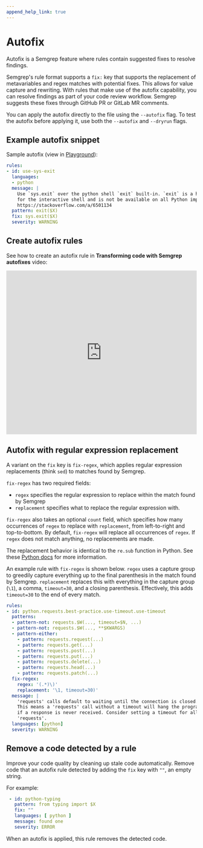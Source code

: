 ```yaml
---
append_help_link: true
---
```


# Autofix

Autofix is a Semgrep feature where rules contain suggested fixes to resolve findings. 

Semgrep's rule format supports a `fix:` key that supports the replacement of metavariables and regex matches with potential fixes. This allows for value capture and rewriting. With rules that make use of the autofix capability, you can resolve findings as part of your code review workflow. Semgrep suggests these fixes through GitHub PR or GitLab MR comments.

You can apply the autofix directly to the file using the `--autofix` flag. To test the autofix before applying it, use both the `--autofix` and `--dryrun` flags.

## Example autofix snippet

Sample autofix (view in [Playground](https://semgrep.dev/s/R6g)):

```yaml
rules:
- id: use-sys-exit
  languages:
  - python
  message: |
    Use `sys.exit` over the python shell `exit` built-in. `exit` is a helper
    for the interactive shell and is not be available on all Python implementations.
    https://stackoverflow.com/a/6501134
  pattern: exit($X)
  fix: sys.exit($X)
  severity: WARNING
```

## Create autofix rules

See how to create an autofix rule in **Transforming code with Semgrep autofixes** video:

<iframe class="yt_embed" width="100%" height="432px" src="https://www.youtube.com/embed/8jfjWixmtvo" frameborder="0" allowfullscreen></iframe>

## Autofix with regular expression replacement

A variant on the `fix` key is `fix-regex`, which applies regular expression replacements (think `sed`) to matches found by Semgrep.

`fix-regex` has two required fields:

- `regex` specifies the regular expression to replace within the match found by Semgrep
- `replacement` specifies what to replace the regular expression with. 

`fix-regex` also takes an optional `count` field, which specifies how many occurrences of `regex` to replace with `replacement`, from left-to-right and top-to-bottom. By default, `fix-regex` will replace all occurrences of `regex`. If `regex` does not match anything, no replacements are made.

The replacement behavior is identical to the `re.sub` function in Python. See these [Python docs](https://docs.python.org/3/library/re.html#re.sub) for more information.

An example rule with `fix-regex` is shown below. `regex` uses a capture group to greedily capture everything up to the final parenthesis in the match found by Semgrep. `replacement` replaces this with everything in the capture group (`\1`), a comma, `timeout=30`, and a closing parenthesis. Effectively, this adds `timeout=30` to the end of every match.

```yaml
rules:
- id: python.requests.best-practice.use-timeout.use-timeout
  patterns:
  - pattern-not: requests.$W(..., timeout=$N, ...)
  - pattern-not: requests.$W(..., **$KWARGS)
  - pattern-either:
    - pattern: requests.request(...)
    - pattern: requests.get(...)
    - pattern: requests.post(...)
    - pattern: requests.put(...)
    - pattern: requests.delete(...)
    - pattern: requests.head(...)
    - pattern: requests.patch(...)
  fix-regex:
    regex: '(.*)\)'
    replacement: '\1, timeout=30)'
  message: |
    'requests' calls default to waiting until the connection is closed.
    This means a 'requests' call without a timeout will hang the program
    if a response is never received. Consider setting a timeout for all
    'requests'.
  languages: [python]
  severity: WARNING
```

## Remove a code detected by a rule

Improve your code quality by cleaning up stale code automatically. Remove code that an autofix rule detected by adding the `fix` key with `""`, an empty string.

For example:

```yaml
 - id: python-typing
   pattern: from typing import $X
   fix: ""
   languages: [ python ]
   message: found one
   severity: ERROR
```

When an autofix is applied, this rule removes the detected code.
